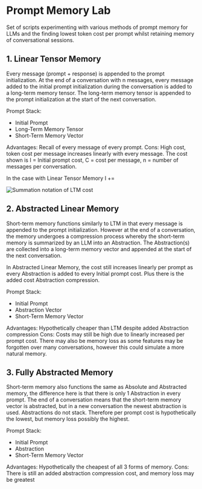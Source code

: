 # Prompt Memory Lab
Set of scripts experimenting with various methods of prompt memory for LLMs and the finding lowest token cost per prompt whilst retaining memory of conversational sessions.



## 1. Linear Tensor Memory

Every message (prompt + response) is appended to the prompt initialization. At the end of a conversation with n messages, every message added to the initial prompt initialization during the conversation is added to a long-term memory tensor. The long-term memory tensor is appended to the prompt initialization at the start of the next conversation.

Prompt Stack:
- Initial Prompt
- Long-Term Memory Tensor
- Short-Term Memory Vector

Advantages: Recall of every message of every prompt.
Cons: High cost, token cost per message increases linearly with every message. The cost shown is I = Initial prompt cost, C = cost per message, n = number of messages per conversation.

In the case with Linear Tensor Memory I += 

![Summation notation of LTM cost](https://user-images.githubusercontent.com/123819841/227696954-fb40a2e2-c67b-4825-859d-6858911625fd.png)



## 2. Abstracted Linear Memory

Short-term memory functions similarly to LTM in that every message is appended to the prompt initialization. However at the end of a conversation, the memory undergoes a compression process whereby the short-term memory is summarized by an LLM into an Abstraction. The Abstraction(s) are collected into a long-term memory vector and appended at the start of the next conversation.

In Abstracted Linear Memory, the cost still increases linearly per prompt as every Abstraction is added to every Initial prompt cost. Plus there is the added cost Abstraction compression.

Prompt Stack:
- Initial Prompt
- Abstraction Vector
- Short-Term Memory Vector

Advantages: Hypothetically cheaper than LTM despite added Abstraction compression
Cons: Costs may still be high due to linearly increased per prompt cost. There may also be memory loss as some features may be forgotten over many conversations, however this could simulate a more natural memory.



## 3. Fully Abstracted Memory

Short-term memory also functions the same as Absolute and Abstracted memory, the difference here is that there is only 1 Abstraction in every prompt. The end of a conversation means that the short-term memory vector is abstracted, but in a new conversation the newest abstraction is used. Abstractions do not stack. Therefore per prompt cost is hypothetically the lowest, but memory loss possibly the highest.

Prompt Stack:
- Initial Prompt
- Abstraction
- Short-Term Memory Vector

Advantages: Hypothetically the cheapest of all 3 forms of memory. 
Cons: There is still an added abstraction compression cost, and memory loss may be greatest
